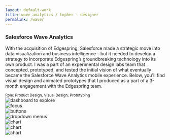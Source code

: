 ```yaml
---
layout: default-work
title: wave analytics / topher - designer
permalink: /wave/
---
```


<section class="mw-100 mw8-ns center ph4 z-1 relative mb4 mb5-ns mt6 mt0-ns">
  <h3 class="ml0 mv0 lh-title"><b class="serif fw5 f2">Salesforce Wave Analytics</b></h3>
  <p class="f4 mh0 lh-copy mt2 mb3">
    With the acquisition of Edgespring, Salesforce made a strategic move into data visualization and business intelligence - but it needed to develop a strategy to incorporate Edgespring’s groundbreaking technology into its own product. I was a part of an experimental design labs team that concepted, prototyped, and tested the initial vision of what eventually became the Salesforce Wave Analytics mobile experience. Below, you'll find visual design and animated prototypes that I produced as a part of a 3-month engagement with the Edgespring team.
  </p>
  <small class="f5 fw7 mh0 ttu tracked silver mt0 lh-copy">Role: Product Design, Visual Design, Prototyping</small>
</section>

<section class="mw-100 mw9 center pa0 relative grid">
  <div class="w-100 grid-item load-one wave-1 contain-l cover mb4 h5 h6-m h7-l">
  </div>
</section>

<section class="mw-100 mw9 center pa0 relative grid mb0 bg-white">
  <div class="w-25-l w-50-m w-100 grid-item load-three hide-child">
    <img src="/assets/work/wave/new/dash-to-explore.gif" alt="dashboard to explore" class="mw-100">
  </div>
  <div class="w-25-l w-50-m w-100 grid-item load-four hide-child">
    <img src="/assets/work/wave/new/explore-focus.gif" alt="focus" class="mw-100">
  </div>
  <div class="w-25-l w-50-m w-100 grid-item load-six hide-child">
    <img src="/assets/work/wave/new/explore-drill.gif" alt="buttons" class="mw-100">
  </div>
  <div class="w-25-l w-50-m w-100 grid-item load-seven hide-child">
    <img src="/assets/work/wave/new/explore-filter-drill.gif" alt="dropdown menus" class="mw-100">
  </div>
  <div class="w-33-l w-33-m w-100 grid-item load-two hide-child">
    <img src="/assets/work/wave/chart-01.png" alt="chart" class="mw-100">
  </div>
  <div class="w-33-l w-33-m w-100 grid-item load-two hide-child">
    <img src="/assets/work/wave/chart-02.png" alt="chart" class="mw-100">
  </div>
  <div class="w-33-l w-33-m w-100 grid-item load-two hide-child">
    <img src="/assets/work/wave/chart-03.png" alt="chart" class="mw-100">
  </div>
</section>